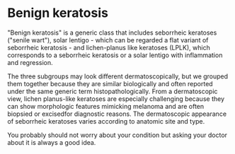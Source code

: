 # Benign keratosis

"Benign keratosis" is a generic class that includes seborrheic keratoses ("senile wart"), solar lentigo - which
can be regarded a flat variant of seborrheic keratosis - and lichen-planus like keratoses (LPLK), which
corresponds to a seborrheic keratosis or a solar lentigo with inflammation and regression.

The three subgroups may look different dermatoscopically, but we grouped them together because they are similar
biologically and often reported under the same generic term histopathologically. From a dermatoscopic
view, lichen planus-like keratoses are especially challenging because they can show morphologic features
mimicking melanoma and are often biopsied or excisedfor diagnostic reasons. The dermatoscopic appearance of seborrheic keratoses varies according to anatomic site and type.

You probably should not worry about your condition but asking your doctor about it is always a good idea.
